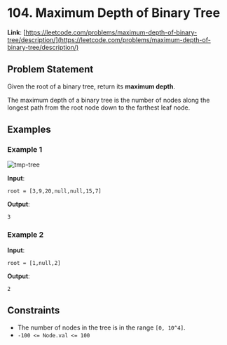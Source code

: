 # 104. Maximum Depth of Binary Tree

**Link**: [https://leetcode.com/problems/maximum-depth-of-binary-tree/description/](https://leetcode.com/problems/maximum-depth-of-binary-tree/description/)

## Problem Statement

Given the root of a binary tree, return its **maximum depth**.

The maximum depth of a binary tree is the number of nodes along the longest path from the root node down to the farthest leaf node.

## Examples

### Example 1
![tmp-tree](https://github.com/user-attachments/assets/9078e628-554a-4633-b793-4251510859f7)

**Input**:
```
root = [3,9,20,null,null,15,7]
```

**Output**:
```
3
```
### Example 2

**Input**:
```
root = [1,null,2]
```
**Output**:
```
2
```
## Constraints

- The number of nodes in the tree is in the range `[0, 10^4]`.
- `-100 <= Node.val <= 100`
